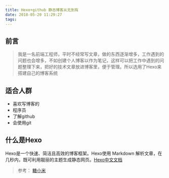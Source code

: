 ```yaml
---
title: Hexo+github 静态博客从无到有
date: 2018-05-20 11:29:27
tags:
---
```


## 前言

> 我是一名前端工程师，平时不经常写文章，做的东西逐渐增多，工作遇到的问题也会增多，不如创建个人博客以作为笔记，这样可以把工作中遇到的问题整理下来，把好的技术文章放进博客里，便于管理。所以选用了Hexo来搭建自己的博客系统

## 适合人群

* 喜欢写博客的
* 程序员
* 了解github
* 会使用git

## 什么是Hexo

   Hexo是一个快速、简洁且高效的博客框架。Hexo使用 Markdown 解析文章，在几秒内，既可利用靓丽的主题生成静态网页。[Hexo中文文档](https://hexo.io/zh-cn/docs/)


> 参考：
[糖小米](https://tangxiaomi.top/)